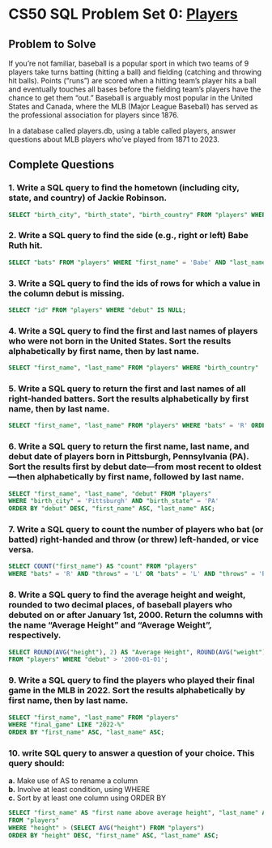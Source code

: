 # CS50 SQL Problem Set 0: [Players](https://cs50.harvard.edu/sql/2024/psets/0/players/)

## Problem to Solve

If you’re not familiar, baseball is a popular sport in which two teams of 9 players take turns batting (hitting a ball) and fielding (catching and throwing hit balls). Points (“runs”) are scored when a hitting team’s player hits a ball and eventually touches all bases before the fielding team’s players have the chance to get them “out.” Baseball is arguably most popular in the United States and Canada, where the MLB (Major League Baseball) has served as the professional association for players since 1876.

In a database called players.db, using a table called players, answer questions about MLB players who’ve played from 1871 to 2023.

## Complete Questions

### 1. Write a SQL query to find the hometown (including city, state, and country) of Jackie Robinson.
```sql
SELECT "birth_city", "birth_state", "birth_country" FROM "players" WHERE "first_name" = 'Jackie' AND "last_name" = 'Robinson';
```

### 2. Write a SQL query to find the side (e.g., right or left) Babe Ruth hit.
```sql
SELECT "bats" FROM "players" WHERE "first_name" = 'Babe' AND "last_name" = 'Ruth';
```

### 3. Write a SQL query to find the ids of rows for which a value in the column debut is missing.
```sql
SELECT "id" FROM "players" WHERE "debut" IS NULL;
```

### 4. Write a SQL query to find the first and last names of players who were not born in the United States. Sort the results alphabetically by first name, then by last name.
```sql
SELECT "first_name", "last_name" FROM "players" WHERE "birth_country" != 'USA' ORDER BY "first_name" ASC, "last_name" ASC ;
```

### 5. Write a SQL query to return the first and last names of all right-handed batters. Sort the results alphabetically by first name, then by last name.
```sql
SELECT "first_name", "last_name" FROM "players" WHERE "bats" = 'R' ORDER BY "first_name" ASC, "last_name" ASC;
```

### 6. Write a SQL query to return the first name, last name, and debut date of players born in Pittsburgh, Pennsylvania (PA). Sort the results first by debut date—from most recent to oldest—then alphabetically by first name, followed by last name.
```sql
SELECT "first_name", "last_name", "debut" FROM "players" 
WHERE "birth_city" = 'Pittsburgh' AND "birth_state" = 'PA' 
ORDER BY "debut" DESC, "first_name" ASC, "last_name" ASC;
```

### 7. Write a SQL query to count the number of players who bat (or batted) right-handed and throw (or threw) left-handed, or vice versa.
```sql
SELECT COUNT("first_name") AS "count" FROM "players" 
WHERE "bats" = 'R' AND "throws" = 'L' OR "bats" = 'L' AND "throws" = 'R';
```

### 8. Write a SQL query to find the average height and weight, rounded to two decimal places, of baseball players who debuted on or after January 1st, 2000. Return the columns with the name “Average Height” and “Average Weight”, respectively.
```sql
SELECT ROUND(AVG("height"), 2) AS "Average Height", ROUND(AVG("weight"), 2) AS "Average Weight" 
FROM "players" WHERE "debut" > '2000-01-01';
```

### 9. Write a SQL query to find the players who played their final game in the MLB in 2022. Sort the results alphabetically by first name, then by last name.
```sql
SELECT "first_name", "last_name" FROM "players" 
WHERE "final_game" LIKE "2022-%" 
ORDER BY "first_name" ASC, "last_name" ASC;
```

### 10. write SQL query to answer a question of your choice. This query should:
**a.** Make use of AS to rename a column  
**b.** Involve at least condition, using WHERE  
**c.** Sort by at least one column using ORDER BY  
```sql
SELECT "first_name" AS "first name above average height", "last_name" AS "last name above average height" 
FROM "players" 
WHERE "height" > (SELECT AVG("height") FROM "players") 
ORDER BY "height" DESC, "first_name" ASC, "last_name" ASC;
```

